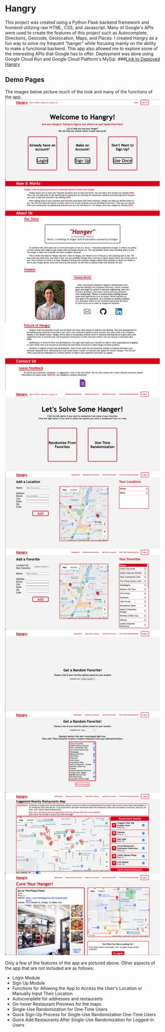# Hangry
This project was created using a Python Flask backend framework and frontend utilizing raw HTML, CSS, and Javascript. Many of Google's APIs were used to create the features of this project such as Autocomplete, Directions, Geocode, Geolocation, Maps, and Places. I created Hangry as a fun way to solve my frequent "hanger" while focusing mainly on the ability to make a functional backend. This app also allowed me to explore some of the interesting APIs that Google has to offer. Deployment was done using Google Cloud Run and Google Cloud Platform's MySql. 
###[Link to Deployed Hangry](https://hangry-df3gewhf6a-uw.a.run.app/)

## Demo Pages
The images below picture much of the look and many of the functions of the app.
![Landing Page](/flask_app/static/demo_images/index.png)
![How It Works](/flask_app/static/demo_images/how_it_works.png)
![About Us](/flask_app/static/demo_images/about_us.png)
![Creator](/flask_app/static/demo_images/creator.png)
![Future Directions](/flask_app/static/demo_images/future.png)
![Contact Us](/flask_app/static/demo_images/contact_us.png)
![Dashboard While Logged In](/flask_app/static/demo_images/dashboard.png)
![Adding a Location](/flask_app/static/demo_images/add_location.png)
![Adding a Favorite](/flask_app/static/demo_images/add_favorite.png)
![Randomize Favorites](/flask_app/static/demo_images/rando_favorites.png)
![Select Favorites for Randomization](/flask_app/static/demo_images/select_favorites.png)
![One Time Randomization for Logged-In User](/flask_app/static/demo_images/one_time_rando.png)
![Results](/flask_app/static/demo_images/results.png)

Only a few of the features of the app are pictured above. Other aspects of the app that are not included are as follows:
* Login Module
* Sign Up Module
* Functions for Allowing the App to Access the User's Location or Manually Input Their Location
* Autocomplete for addresses and restaurants
* On-hover Restaurant Previews for the maps
* Single-Use Randomization for One-Time Users
* Quick Sign-Up Process for Single-Use Randomization One-Time Users
* Quick Add Restaurants After Single-Use Randomization for Logged-In Users

